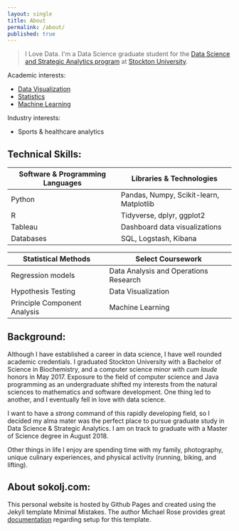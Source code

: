 ```yaml
---
layout: single
title: About
permalink: /about/
published: true
---
```


>I Love Data. I'm a Data Science graduate student for the [Data Science and Strategic Analytics program](https://stockton.edu/graduate/data-science_strategic-analytics.html) at [Stockton University](https://stockton.edu).

Academic interests: 
- [Data Visualization](/Interactive-Super-Bowl-Tableau-Dashboard/)
- [Statistics](/Assessment-of-Cardiovascular-Fitness-using-R/)
- [Machine Learning](/Predicting-Heart-Disease-with-Machine-Learning/)

Industry interests: 
- Sports & healthcare analytics 

## Technical Skills:

| Software & Programming Languages | Libraries & Technologies |
|            ---                   |   ---                    |
| Python    | Pandas, Numpy, Scikit-learn, Matplotlib         |
| R         | Tidyverse, dplyr, ggplot2                       |
| Tableau   | Dashboard data visualizations                   |
| Databases | SQL, Logstash, Kibana                           |

| Statistical Methods         | Select Coursework                       |
|            ---              |   ---                                   |
| Regression models           | Data Analysis and Operations Research   |
| Hypothesis Testing          | Data Visualization                      |
| Principle Component Analysis| Machine Learning                        |

## Background: 
Although I have established a career in data science, I have well rounded academic credentials. I graduated Stockton University with a Bachelor of Science in Biochemistry, and a computer science minor with _cum laude_ honors in May 2017. Exposure to the field of computer science and Java programming as an undergraduate shifted my interests from the natural sciences to mathematics and software development. One thing led to another, and I eventually fell in love with data science. 

I want to have a _strong_ command of this rapidly developing field, so I decided my alma mater was the perfect place to pursue graduate study in Data Science & Strategic Analytics. I am on track to graduate with a Master of Science degree in August 2018. 

Other things in life I enjoy are spending time with my family, photography, unique culinary experiences, and physical activity (running, biking, and lifting). 

## About sokolj.com: 
This personal website is hosted by Github Pages and created using the Jekyll template Minimal Mistakes. The author Michael Rose provides great [documentation](https://mmistakes.github.io/minimal-mistakes/) regarding setup for this template. 






